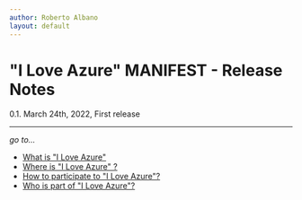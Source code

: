 ```yaml
---
author: Roberto Albano
layout: default
---
```


# "I Love Azure" MANIFEST - Release Notes

0.1. March 24th, 2022, First release

---
*go to...*

- [What is "I Love Azure"](main/whatis/whatis.html)
- [Where is "I Love Azure" ?](main/whereis\whereis.html)
- [How to participate to "I Love Azure"?](main/howtopart/howtopart.html)
- [Who is part of "I Love Azure"?](main/whoisin/whoisin.html)
